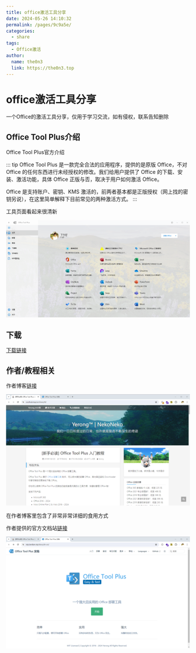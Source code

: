 ```yaml
---
title: office激活工具分享
date: 2024-05-26 14:10:32
permalink: /pages/9c9a5e/
categories:
  - share
tags:
  - Office激活
author: 
  name: the0n3
  link: https://the0n3.top
---
```


# office激活工具分享

一个Office的激活工具分享，仅用于学习交流，如有侵权，联系告知删除
<!-- more -->

## Office Tool Plus介绍


Office Tool Plus官方介绍

::: tip
Office Tool Plus 是一款完全合法的应用程序，提供的是原版 Office，不对 Office 的任何东西进行未经授权的修改。我们给用户提供了 Office 的下载、安装、激活功能，具体 Office 正版与否，取决于用户如何激活 Office。

Office 是支持账户、密钥、KMS 激活的，前两者基本都是正版授权（网上找的密钥另说），在这里简单解释下目前常见的两种激活方式。
:::

工具页面看起来很清新

![工具页面](/medias/office/1.png)

## 下载

[下载链接](https://otp.landian.vip/zh-cn/)

## 作者/教程相关

作者博客[链接](https://www.coolhub.top/archives/42)

![作者博客](/medias/office/2.png)

在作者博客里包含了非常非常详细的食用方式

作者提供的官方文档站[链接](https://otp.landian.vip/docs/zh-cn/start/)

![docs](/medias/office/3.png)
